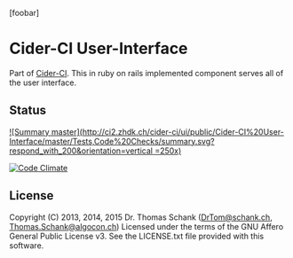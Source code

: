 [foobar]

Cider-CI User-Interface
=======================

Part of [Cider-CI](https://github.com/cider-ci/cider-ci). This in ruby on rails
implemented component serves all of the user interface.


## Status

[![Summary master](http://ci2.zhdk.ch/cider-ci/ui/public/Cider-CI%20User-Interface/master/Tests,Code%20Checks/summary.svg?respond_with_200&orientation=vertical =250x)](http://ci2.zhdk.ch/cider-ci/ui/public/Cider-CI%20User-Interface/master/Tests,Code%20Checks/summary.html)

[![Code Climate](https://codeclimate.com/github/cider-ci/cider-ci_user-interface/badges/gpa.svg)](https://codeclimate.com/github/cider-ci/cider-ci_user-interface)

## License

Copyright (C) 2013, 2014, 2015 Dr. Thomas Schank  (DrTom@schank.ch, Thomas.Schank@algocon.ch)
Licensed under the terms of the GNU Affero General Public License v3.
See the LICENSE.txt file provided with this software.
